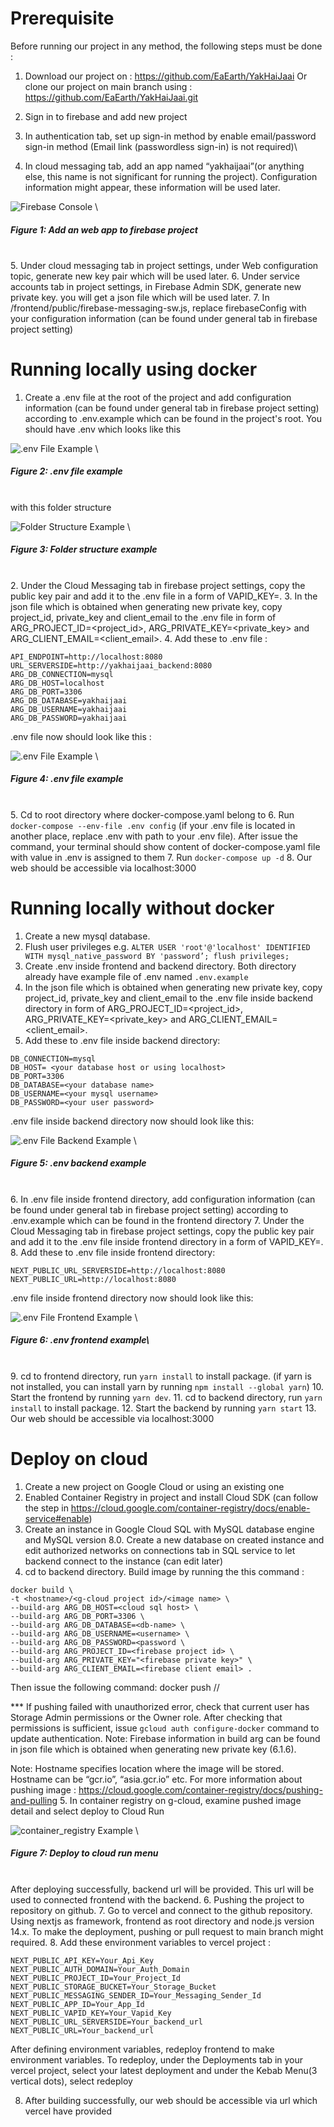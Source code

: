 # Prerequisite
Before running our project in any method, the following steps must be done :

1. Download our project on : https://github.com/EaEarth/YakHaiJaai
   Or clone our project on main branch using :
   https://github.com/EaEarth/YakHaiJaai.git

2. Sign in to firebase and add new project

3. In authentication tab, set up sign-in method by enable email/password sign-in method (Email link (passwordless sign-in) is not required)\

4. In cloud messaging tab, add an app named “yakhaijaai”(or anything else, this name is not significant for running the project). Configuration information might appear, these information will be used later.

![Firebase Console](./docs/README_Asset/cloud_messaging_highlight.jpg)
\
##### Figure 1: Add an web app to firebase project
\
5. Under cloud messaging tab in project settings, under Web configuration topic, generate new key pair which will be used later.
6. Under service accounts tab in project settings, in Firebase Admin SDK, generate new private key. you will get a json file which will be used later.
7. In /frontend/public/firebase-messaging-sw.js, replace firebaseConfig with your configuration information (can be found under general tab in firebase project setting)

# Running locally using docker

1. Create a .env file at the root of the project and add configuration information (can be found under general tab in firebase project setting) according to .env.example which can be found in the project's root. You should have .env which looks like this

![.env File Example](./docs/README_Asset/env_example_1.jpg)
\
##### Figure 2: .env file example
\
with this folder structure

![Folder Structure Example](./docs/README_Asset/folder_structure_1.jpg)
\
##### Figure 3: Folder structure example
\
2. Under the Cloud Messaging tab in firebase project settings, copy the public key pair and add it to the .env file in a form of VAPID_KEY=<Key pair>.
3. In the json file which is obtained when generating new private key, copy project_id, private_key and client_email to the .env file in form of ARG_PROJECT_ID=<project_id>, ARG_PRIVATE_KEY=<private_key> and ARG_CLIENT_EMAIL=<client_email>.
4. Add these to .env file :

```
API_ENDPOINT=http://localhost:8080
URL_SERVERSIDE=http://yakhaijaai_backend:8080
ARG_DB_CONNECTION=mysql
ARG_DB_HOST=localhost
ARG_DB_PORT=3306
ARG_DB_DATABASE=yakhaijaai
ARG_DB_USERNAME=yakhaijaai
ARG_DB_PASSWORD=yakhaijaai
```

.env file now should look like this :

![.env File Example](./docs/README_Asset/env_example_2.jpg)
\
##### Figure 4: .env file example
\
5. Cd to root directory where docker-compose.yaml belong to
6. Run `docker-compose --env-file .env config` (if your .env file is located in another place, replace .env with path to your .env file). After issue the command, your terminal should show content of docker-compose.yaml file with value in .env is assigned to them
7. Run `docker-compose up -d`
8. Our web should be accessible via localhost:3000

# Running locally without docker

1. Create a new mysql database.
2. Flush user privileges e.g.
   `ALTER USER 'root'@'localhost' IDENTIFIED WITH mysql_native_password BY 'password’; flush privileges;`
3. Create .env inside frontend and backend directory. Both directory already have example file of .env named `.env.example`
4. In the json file which is obtained when generating new private key, copy project_id, private_key and client_email to the .env file inside backend directory in form of ARG_PROJECT_ID=<project_id>, ARG_PRIVATE_KEY=<private_key> and ARG_CLIENT_EMAIL=<client_email>.
5. Add these to .env file inside backend directory:

```
DB_CONNECTION=mysql
DB_HOST= <your database host or using localhost>
DB_PORT=3306
DB_DATABASE=<your database name>
DB_USERNAME=<your mysql username>
DB_PASSWORD=<your user password>
```

.env file inside backend directory now should look like this:

![.env File Backend Example](./docs/README_Asset/env_example_3_backend.jpg)
\
##### Figure 5: .env backend example
\
6. In .env file inside frontend directory, add configuration information (can be found under general tab in firebase project setting) according to .env.example which can be found in the frontend directory
7. Under the Cloud Messaging tab in firebase project settings, copy the public key pair and add it to the .env file inside frontend directory in a form of VAPID_KEY=<Key pair>.
8. Add these to .env file inside frontend directory:

```
NEXT_PUBLIC_URL_SERVERSIDE=http://localhost:8080
NEXT_PUBLIC_URL=http://localhost:8080
```

.env file inside frontend directory now should look like this:

![.env File Frontend Example](./docs/README_Asset/env_example_3_frontend.jpg)
\
##### Figure 6: .env frontend example\
\
9. cd to frontend directory, run `yarn install` to install package. (if yarn is not installed, you can install yarn by running `npm install --global yarn`) 10. Start the frontend by running `yarn dev`. 11. cd to backend directory, run `yarn install` to install package. 12. Start the backend by running `yarn start` 13. Our web should be accessible via localhost:3000

# Deploy on cloud

1. Create a new project on Google Cloud or using an existing one
2. Enabled Container Registry in project and install Cloud SDK (can follow the step in https://cloud.google.com/container-registry/docs/enable-service#enable)
3. Create an instance in Google Cloud SQL with MySQL database engine and MySQL version 8.0. Create a new database on created instance and edit authorized networks on connections tab in SQL service to let backend connect to the instance (can edit later)
4. cd to backend directory. Build image by running the this command :

```
docker build \
-t <hostname>/<g-cloud project id>/<image name> \
--build-arg ARG_DB_HOST=<cloud sql host> \
--build-arg ARG_DB_PORT=3306 \
--build-arg ARG_DB_DATABASE=<db-name> \
--build-arg ARG_DB_USERNAME=<username> \
--build-arg ARG_DB_PASSWORD=<password \
--build-arg ARG_PROJECT_ID=<firebase project id> \
--build-arg ARG_PRIVATE_KEY="<firebase private key>" \
--build-arg ARG_CLIENT_EMAIL=<firebase client email> .
```

Then issue the following command: docker push <hostname>/<g-cloud project id>/<image name>

\*\*\* If pushing failed with unauthorized error, check that current user has Storage Admin permissions or the Owner role. After checking that permissions is sufficient, issue `gcloud auth configure-docker` command to update authentication.
Note: Firebase information in build arg can be found in json file which is obtained when generating new private key (6.1.6).

Note: Hostname specifies location where the image will be stored. Hostname can be “gcr.io”, “asia.gcr.io” etc.
For more information about pushing image :
https://cloud.google.com/container-registry/docs/pushing-and-pulling 5. In container registry on g-cloud, examine pushed image detail and select deploy to Cloud Run

![container_registry Example](./docs/README_Asset/container_registry.jpg)
\
##### Figure 7: Deploy to cloud run menu
\
After deploying successfully, backend url will be provided. This url will be used to connected frontend with the backend. 6. Pushing the project to repository on github. 7. Go to vercel and connect to the github repository. Using nextjs as framework, frontend as root directory and node.js version 14.x. To make the deployment, pushing or pull request to main branch might required. 8. Add these environment variables to vercel project :

```
NEXT_PUBLIC_API_KEY=Your_Api_Key
NEXT_PUBLIC_AUTH_DOMAIN=Your_Auth_Domain
NEXT_PUBLIC_PROJECT_ID=Your_Project_Id
NEXT_PUBLIC_STORAGE_BUCKET=Your_Storage_Bucket
NEXT_PUBLIC_MESSAGING_SENDER_ID=Your_Messaging_Sender_Id
NEXT_PUBLIC_APP_ID=Your_App_Id
NEXT_PUBLIC_VAPID_KEY=Your_Vapid_Key
NEXT_PUBLIC_URL_SERVERSIDE=Your_backend_url
NEXT_PUBLIC_URL=Your_backend_url
```

After defining environment variables, redeploy frontend to make environment variables. To redeploy, under the Deployments tab in your vercel project, select your latest deployment and under the Kebab Menu(3 vertical dots), select redeploy

8. After building successfully, our web should be accessible via url which vercel have provided
